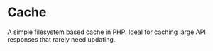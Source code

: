 # Cache
A simple filesystem based cache in PHP. Ideal for caching large API responses that rarely need updating.
